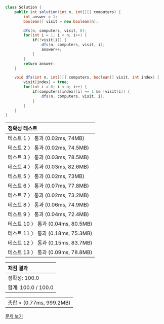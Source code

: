 ```java
class Solution {
    public int solution(int n, int[][] computers) {
        int answer = 1;
        boolean[] visit = new boolean[n];

        dfs(n, computers, visit, 0);
        for(int i = 1; i < n; i++) {
            if(!visit[i]) {
                dfs(n, computers, visit, i);
                answer++;
            }
        }
        return answer;
    }

    void dfs(int n, int[][] computers, boolean[] visit, int index) {
        visit[index] = true;
        for(int i = 0; i < n; i++) {
            if(computers[index][i] == 1 && !visit[i]) {
                dfs(n, computers, visit, i);
            }
        }
    }
}
```
 | 정확성 테스트 |
 |  :-  |
 | 테스트 1 〉 통과 (0.02ms, 74MB) |
 | 테스트 2 〉 통과 (0.02ms, 74.5MB) |
 | 테스트 3 〉 통과 (0.03ms, 78.5MB) |
 | 테스트 4 〉 통과 (0.03ms, 82.6MB) |
 | 테스트 5 〉 통과 (0.02ms, 73MB) |
 | 테스트 6 〉 통과 (0.07ms, 77.8MB) |
 | 테스트 7 〉 통과 (0.02ms, 73.2MB) |
 | 테스트 8 〉 통과 (0.06ms, 74.9MB) |
 | 테스트 9 〉 통과 (0.04ms, 72.4MB) |
 | 테스트 10 〉 통과 (0.04ms, 80.5MB) |
 | 테스트 11 〉 통과 (0.18ms, 75.3MB) |
 | 테스트 12 〉 통과 (0.15ms, 83.7MB) |
 | 테스트 13 〉 통과 (0.09ms, 78.8MB) |

 | 채점 결과 |
 | :- |
 | 정확성: 100.0 |
 | 합계: 100.0 / 100.0 |

 ||
 | :- |
 | 총합 > (0.77ms, 999.2MB) |

[문제 보기](https://programmers.co.kr/learn/courses/30/lessons/43162?language=java)